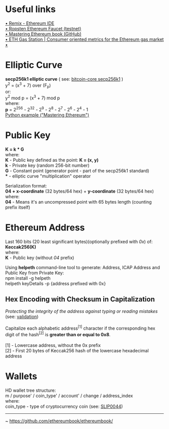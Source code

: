 # Useful links
[• Remix - Ethereum IDE](https://remix.ethereum.org/) <br />
[• Ropsten Ethereum Faucet (testnet)](https://faucet.ropsten.be/) <br />
[• Mastering Ethereum book (GitHub)](https://github.com/ethereumbook/ethereumbook) <br />
[• ETH Gas Station | Consumer oriented metrics for the Ethereum gas market](https://www.ethgasstation.info) <br />
[• ]() <br />

# Elliptic Curve
**secp256k1 elliptic curve** ( see: [bitcoin-core
secp256k1]( https://github.com/bitcoin-core/secp256k1) )<br />
y<sup>2</sup> = (x<sup>3</sup> + 7) over (F<sub>p</sub>) <br />
or:<br />
y<sup>2</sup> mod p = (x<sup>3</sup> + 7) mod p<br/>
where:<br/>
**p** = 2<sup>256</sup> - 2<sup>32</sup> - 2<sup>9</sup> - 2<sup>8</sup> - 2<sup>7</sup> - 2<sup>6</sup> - 2<sup>4</sup> - 1
<br/>[Python example ("Mastering Ethereum")](https://github.com/ethereumbook/ethereumbook/blob/develop/04keys-addresses.asciidoc#using-python-to-confirm-that-this-point-is-on-the-elliptic-curve) <br/>

# Public Key
**K = k * G**<br />
where:<br />
**K** - Public key defined as the point: **K = (x, y)**<br />
**k** - Private key (random 256-bit number)<br />
**G** - Constant point (generator point - part of the secp256k1 standard)<br />
<b>*</b> - elliptic curve "multiplication" operator <br />

Serialization format:<br/>
**04 + x-coordinate** (32 bytes/64 hex) + **y-coordinate** (32 bytes/64 hex)<br/>
where:<br/>
**04** - Means it's an uncompressed point with 65 bytes length (counting prefix itself)

# Ethereum Address
Last 160 bits (20 least significant bytes)(optionally prefixed with <i>0x</i>) of:<br /> **Keccak256(K)**<br/>
where:<br/>
**K** - Public key (without <i>04</i> prefix)

Using **helpeth** command-line tool to generate: Address, ICAP Address and Public Key from Private Key:<br />
npm install -g helpeth <br />
helpeth keyDetails -p {address prefixed with 0x}

## Hex Encoding with Checksum in Capitalization
<i>Protecting the integrity of the address against typing or reading mistakes</i> (see: [validation](https://github.com/ethereumbook/ethereumbook/blob/develop/04keys-addresses.asciidoc#detecting-an-error-in-an-eip-55-encoded-address))
<br /><br />Capitalize each alphabetic address<sup>[1]</sup> character if the corresponding hex digit of the hash<sup>[2]</sup>  is **greater than or equal to 0x8**.<br/>
<br />[1] - Lowercase address, without the 0x prefix
<br />[2] - First 20 bytes of Keccak256 hash of the lowercase hexadecimal address

# Wallets
HD wallet tree structure: <br />
m / purpose' / coin_type' / account' / change / address_index <br />
where: <br />
coin_type - type of cryptocurrency coin (see: [SLIP0044](https://github.com/satoshilabs/slips/blob/master/slip-0044.md))

--------------------
~ https://github.com/ethereumbook/ethereumbook/